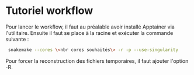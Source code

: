 # Tutoriel workflow

Pour lancer le workflow, il faut au préalable avoir installé Apptainer via l'utilitaire.
Ensuite il faut se place à la racine et exécuter la commande suivante :

```bash
 snakemake --cores \<nbr cores souhaités\> -r -p --use-singularity
```

Pour forcer la reconstruction des fichiers temporaires, il faut ajouter l'option -R.
